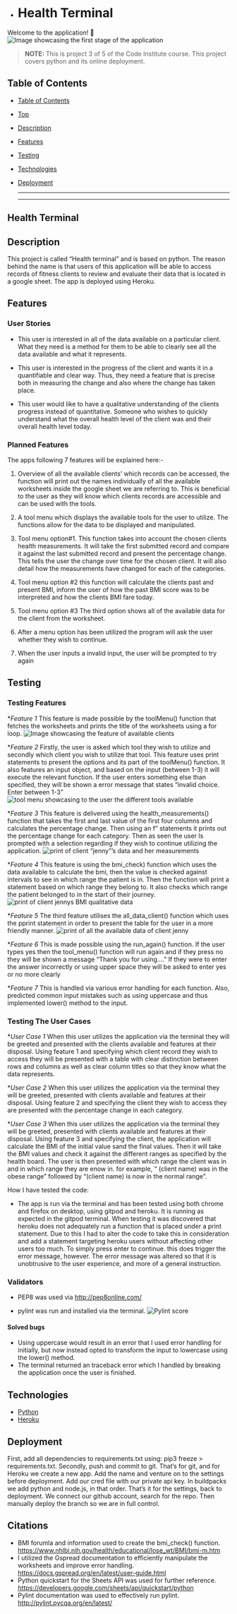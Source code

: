 

- # Health Terminal

Welcome to the application! :wave:
![Image showcasing the first stage of the application](docs/images/intro2.png)

  > **NOTE:** This is project 3 of 5 of the Code Institute course. This project covers python and its online deployment. 


## Table of Contents

* [Table of Contents](#table-of-contents)
* [Top](#health-terminal)
* [Description](#description)
* [Features](#features)
* [Testing](#testing)
* [Technologies](#technologies)
* [Deployment](#deployment)

  ------

  ------


## Health Terminal

## Description

This project is called “Health terminal” and is based on python. The reason behind the name is that users of this application will be able to access records of fitness clients to review and evaluate their data that is located in a google sheet. The app is deployed using Heroku. 



## Features

### User Stories
* This user is interested in all of the data available on a particular client. What they need is a method for them to be able to clearly see all the data available and what it represents.


* This user is interested in the progress of the client and wants it in a quantifiable and clear way. Thus, they need a feature that is precise both in measuring the change and also where the change has taken place. 

* This user would like to have a qualitative understanding of the clients progress instead of quantitative. Someone who wishes to quickly understand what the overall health level of the client was and their overall health level today. 

### Planned Features

The apps following 7 features will be explained here:-

1. Overview of all the available clients’ which records can be accessed, the function will print out the names individually of all the available worksheets inside the google sheet we are referring to. This is beneficial to the user as they will know which clients records are accessible and can be used with the tools. 

2. A tool menu which displays the available tools for the user to utilize. The functions allow for the data to be displayed and manipulated. 

3. Tool menu option#1. This function takes into account the chosen clients health measurements. It will take the first submitted record and compare it against the last submitted record and present the percentage change. This tells the user the change over time for the chosen client. It will also detail how the measurements have changed for each of the categories. 
4. Tool menu option #2 this function will calculate the clients past and present BMI, inform the user of how the past BMI score was to be interpreted and how the clients BMI fare today. 

5. Tool menu option #3 The third option shows all of the available data for the client from the worksheet. 

6. After a menu option has been utilized the program will ask the user whether they wish to continue. 

7. When the user inputs a invalid input, the user will be prompted to try again


## Testing

### Testing Features

**Feature 1*
This feature is made possible by the toolMenu() function that fetches the worksheets and prints the title of the worksheets using a for loop.
![Image showcasing the feature of available clients](docs/images/f1abc.png)

**Feature 2*
Firstly, the user is asked which tool they wish to utilize and secondly which client you wish to utilize that tool. This feature uses print statements to present the options and its part of the toolMenu() function. It also features an input object, and based on the input (between 1-3) it will execute the relevant function. If the user enters something else than specified, they will be shown a error message that states “invalid choice. Enter between 1-3”
![tool menu showcasing to the user the different tools available](docs/images/toolmenu2.png)

**Feature 3*
This feature is delivered using the health_measurements() function that takes the first and last value of the first four columns and calculates the percentage change. Then using an f” statements it prints out the percentage change for each category. Then as seen the user Is prompted with a selection regarding if they wish to continue utilizing the application.
![print of client “jenny”’s data and her measurements](docs/images/op1.PNG)

**Feature 4*
This feature is using the bmi_check) function which uses the data available to calculate the bmi, then the value is checked against intervals to see in which range the patient is in. Then the function will print a statement based on which range they belong to. It also checks which range the patient belonged to in the start of their journey.
![print of client jennys BMI qualitative data](docs/images/op2.PNG)

**Feature 5*
The third feature utilises the all_data_client() function which uses the pprint statement in order to present the table for the user in a more friendly manner.
![print of all the available data of client jenny](docs/images/op3.PNG)

**Feature 6*
This is made possible using the run_again() function. If the user types yes then the tool_menu() function will run again and if they press no they will be shown a message “Thank you for using….” If they were to enter the answer incorrectly or using upper space they will be asked to enter yes or no more clearly

**Feature 7*
This is handled via various error handling for each function. Also, predicted common input mistakes such as using uppercase and thus implemented lower() method to the input. 

### Testing The User Cases

**User Case 1*
When this user utilizes the application via the terminal they will be greeted and presented with the clients available and features at their disposal. Using feature 1 and specifying which client record they wish to access they will be presented with a table with clear distinction between rows and columns as well as clear column titles so that they know what the data represents. 

**User Case 2*
When this user utilizes the application via the terminal they will be greeted, presented with clients available and features at their disposal. Using feature 2 and specifying the client they wish to access they are presented with the percentage change in each category. 

**User Case 3*
When this user utilizes the application via the terminal they will be greeted, presented with clients available and features at their disposal. Using feature 3 and specifying the client, the application will calculate the BMI of the initial value sand the final values. Then it will take the BMI values and check it against the different ranges as specified by the health board. The user is then presented with which range the client was in and in which range they are enow in. for example, “ (client name) was in the obese range” followed by “(client name) is now in the normal range”.


How I have tested the code:
* The app is run via the terminal and has been tested using both chrome and firefox on desktop, using gitpod and heroku. It is running as expected in the gitpod terminal. When testing it was discovered that heroku does not adequately run a function that is placed under a print statement. Due to this I had to alter the code to take this in consideration and add a statement targeting heroku users without affecting other users too much. To simply press enter to continue. this does trigger the error message, however. The error message was altered so that it is unobtrusive to the user experience, and more of a general instruction.

### Validators
* PEP8 was used via http://pep8online.com/

* pylint was run and installed via the terminal. 
![Pylint score](docs/images/pylint.png)


#### Solved bugs

* Using uppercase would result in an error that I used error handling for initially, but now instead opted to transform the input to lowercase using the lower() method. 
* The terminal returned an traceback error which I handled by breaking the application once the user is finished.  


## Technologies

* [Python](https://en.wikipedia.org/wiki/Python_(programming_language))
* [Heroku](https://en.wikipedia.org/wiki/Heroku)


## Deployment

First, add all dependencies to requirements.txt using: pip3 freeze > requirements.txt. Secondly, push and commit to git. That’s for git, and for Heroku we create a new app. Add the name and venture on to the settings before deployment. Add our cred file with our private api key. In buildpacks we add python and node.js, in that order. That’s it for the settings, back to deployment. We connect our github account, search for the repo. Then manually deploy the branch so we are in full control. 

## Citations

* BMI forumla and information used to create the bmi_check() function. 
https://www.nhlbi.nih.gov/health/educational/lose_wt/BMI/bmi-m.htm
*  I utilized the Gspread documentation to efficiently manipulate the worksheets and improve error handling. 
https://docs.gspread.org/en/latest/user-guide.html
* Python quickstart for the Sheets API was used for further reference. 
https://developers.google.com/sheets/api/quickstart/python
* Pylint documentation was used to effectively run pylint.
http://pylint.pycqa.org/en/latest/

